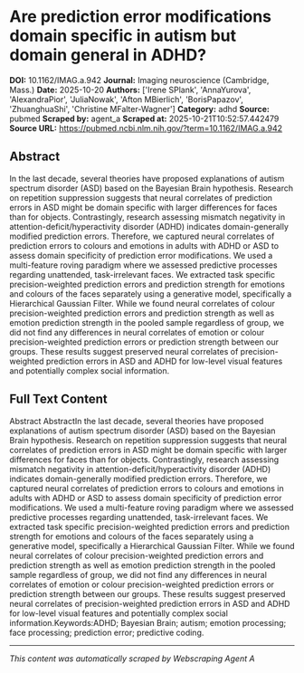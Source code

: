 # Are prediction error modifications domain specific in autism but domain general in ADHD?

**DOI:** 10.1162/IMAG.a.942
**Journal:** Imaging neuroscience (Cambridge, Mass.)
**Date:** 2025-10-20
**Authors:** ['Irene SPlank', 'AnnaYurova', 'AlexandraPior', 'JuliaNowak', 'Afton MBierlich', 'BorisPapazov', 'ZhuanghuaShi', 'Christine MFalter-Wagner']
**Category:** adhd
**Source:** pubmed
**Scraped by:** agent_a
**Scraped at:** 2025-10-21T10:52:57.442479
**Source URL:** https://pubmed.ncbi.nlm.nih.gov/?term=10.1162/IMAG.a.942

## Abstract

In the last decade, several theories have proposed explanations of autism spectrum disorder (ASD) based on the Bayesian Brain hypothesis. Research on repetition suppression suggests that neural correlates of prediction errors in ASD might be domain specific with larger differences for faces than for objects. Contrastingly, research assessing mismatch negativity in attention-deficit/hyperactivity disorder (ADHD) indicates domain-generally modified prediction errors. Therefore, we captured neural correlates of prediction errors to colours and emotions in adults with ADHD or ASD to assess domain specificity of prediction error modifications. We used a multi-feature roving paradigm where we assessed predictive processes regarding unattended, task-irrelevant faces. We extracted task specific precision-weighted prediction errors and prediction strength for emotions and colours of the faces separately using a generative model, specifically a Hierarchical Gaussian Filter. While we found neural correlates of colour precision-weighted prediction errors and prediction strength as well as emotion prediction strength in the pooled sample regardless of group, we did not find any differences in neural correlates of emotion or colour precision-weighted prediction errors or prediction strength between our groups. These results suggest preserved neural correlates of precision-weighted prediction errors in ASD and ADHD for low-level visual features and potentially complex social information.

## Full Text Content

Abstract AbstractIn the last decade, several theories have proposed explanations of autism spectrum disorder (ASD) based on the Bayesian Brain hypothesis. Research on repetition suppression suggests that neural correlates of prediction errors in ASD might be domain specific with larger differences for faces than for objects. Contrastingly, research assessing mismatch negativity in attention-deficit/hyperactivity disorder (ADHD) indicates domain-generally modified prediction errors. Therefore, we captured neural correlates of prediction errors to colours and emotions in adults with ADHD or ASD to assess domain specificity of prediction error modifications. We used a multi-feature roving paradigm where we assessed predictive processes regarding unattended, task-irrelevant faces. We extracted task specific precision-weighted prediction errors and prediction strength for emotions and colours of the faces separately using a generative model, specifically a Hierarchical Gaussian Filter. While we found neural correlates of colour precision-weighted prediction errors and prediction strength as well as emotion prediction strength in the pooled sample regardless of group, we did not find any differences in neural correlates of emotion or colour precision-weighted prediction errors or prediction strength between our groups. These results suggest preserved neural correlates of precision-weighted prediction errors in ASD and ADHD for low-level visual features and potentially complex social information.Keywords:ADHD; Bayesian Brain; autism; emotion processing; face processing; prediction error; predictive coding.

---
*This content was automatically scraped by Webscraping Agent A*
